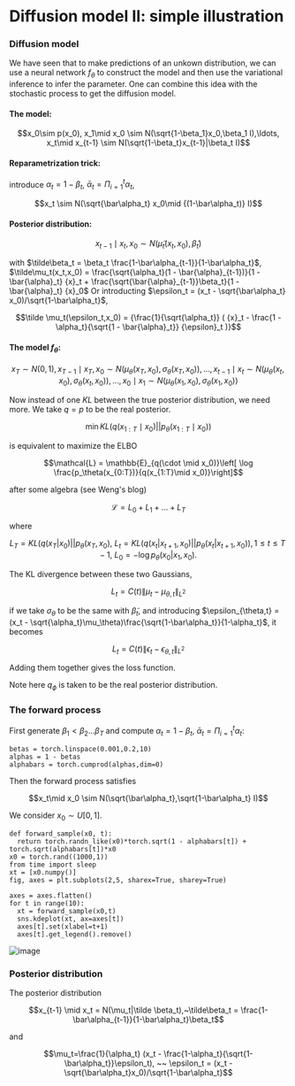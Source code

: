 # Diffusion model II: simple illustration
### Diffusion model

We have seen that to make predictions of an unkown distribution, we can use a neural network $f_\theta$ to construct the model and then use the variational inference to infer the parameter. One can combine this idea with the stochastic process to get the diffusion model.

#### The model:

$$x_0\sim p(x_0), x_1\mid x_0 \sim N(\sqrt{1-\beta_1}x_0,\beta_1 I),\ldots, x_t\mid x_{t-1} \sim N(\sqrt{1-\beta_t}x_{t-1}|\beta_t I)$$

#### Reparametrization trick:
introduce $\alpha_t = 1-\beta_t$, $\bar\alpha_t =\Pi_{i=1}^t \alpha_t$,

$$x_t \sim N(\sqrt{\bar\alpha_t} x_0\mid {(1-\bar\alpha_t)} I)$$

#### Posterior distribution:

$$x_{t-1}\mid x_t,x_0 \sim N(\tilde\mu_t(x_t,x_0),\tilde\beta_t)$$

with $\tilde\beta_t = \beta_t \frac{1-\bar\alpha_{t-1}}{1-\bar\alpha_t}$, $\tilde\mu_t(x_t,x_0) = \frac{\sqrt{\alpha_t}(1 - \bar{\alpha}_{t-1})}{1 - \bar{\alpha}_t} {x}_t + \frac{\sqrt{\bar{\alpha}_{t-1}}\beta_t}{1 - \bar{\alpha}_t} {x}_0$
Or introducting $\epsilon_t = (x_t - \sqrt{\bar\alpha_t} x_0)/\sqrt{1-\bar\alpha_t}$,

$$\tilde \mu_t(\epsilon_t,x_0) =  {\frac{1}{\sqrt{\alpha_t}} ( {x}_t - \frac{1 - \alpha_t}{\sqrt{1 - \bar{\alpha}_t}} {\epsilon}_t )}$$


#### The model $f_\theta$:

$$x_T \sim N(0,1), x_{T-1}\mid x_{T},x_0 \sim N(\mu_\theta(x_T,x_0),\sigma_{\theta}(x_T,x_0)),\ldots, x_{t-1}\mid x_t \sim N(\mu_\theta(x_t,x_0),\sigma_{\theta}(x_t,x_0)),\ldots, x_0\mid x_1 \sim N(\mu_\theta(x_1,x_0),\sigma_{\theta}(x_1,x_0))$$

Now instead of one $KL$ between the true posterior distribution, we need more. We take $q=p$ to be the real posterior.

$$\min KL(q(x_{1:T}\mid x_0)||p_\theta(x_{1:T}\mid x_0))$$

is equivalent to maximize the ELBO

$$\mathcal{L} = \mathbb{E}_{q(\cdot \mid x_0)}\left[ \log \frac{p_\theta(x_{0:T})}{q(x_{1:T}\mid x_0)}\right]$$



after some algebra (see Weng's blog)

$$\mathcal{L} = L_0 + L_1 + \ldots + L_T$$

where

$$L_T = KL(q(x_T|x_0)|| p_\theta(x_T,x_0),~L_t = KL(q(x_{t}|x_{t+1},x_0)||p_\theta(x_{t}|x_{t+1},x_0)), 1\le t\le T-1, ~ L_0=-\log p_\theta(x_0|x_1,x_0).$$


The KL divergence between these two Gaussians,

$$L_t = C(t) \|\mu_t - \mu_{\theta,t}\|_{L^2}$$

if we take $\sigma_\theta$ to be the same with $\tilde\beta_t$, and introducing $\epsilon_{\theta,t} = (x_t - \sqrt{\alpha_t}\mu_\theta)\frac{\sqrt{1-\bar\alpha_t}}{1-\alpha_t}$, it becomes

$$L_t = C(t) \|\epsilon_t - \epsilon_{\theta,t}\|_{L^2}$$

Adding them together gives the loss function.

Note here $q_\phi$ is taken to be the real posterior distribution.

### The forward process 

First generate $\beta_1 < \beta_2 \ldots \beta_T$ and compute $\alpha_t = 1-\beta_t$, $\bar\alpha_t = \Pi_{i=1}^t \alpha_t$:

```
betas = torch.linspace(0.001,0.2,10)
alphas = 1 - betas
alphabars = torch.cumprod(alphas,dim=0)
```
Then the forward process satisfies

$$x_t\mid x_0 \sim N(\sqrt{\bar\alpha_t},\sqrt{1-\bar\alpha_t} I)$$

We consider $x_0\sim U[0,1]$.

```
def forward_sample(x0, t):
  return torch.randn_like(x0)*torch.sqrt(1 - alphabars[t]) + torch.sqrt(alphabars[t])*x0
x0 = torch.rand((1000,1))
from time import sleep
xt = [x0.numpy()]
fig, axes = plt.subplots(2,5, sharex=True, sharey=True)

axes = axes.flatten()
for t in range(10):
  xt = forward_sample(x0,t)
  sns.kdeplot(xt, ax=axes[t])
  axes[t].set(xlabel=t+1)
  axes[t].get_legend().remove()
```

![image](https://github.com/alexhuo2020/alexhuo2020.github.io/assets/136142213/9d58a8b6-d6d1-4bea-9720-b03b28db7067)


### Posterior distribution

The posterior distribution 

$$x_{t-1} \mid x_t = N(\mu_t|\tilde \beta_t),~\tilde\beta_t = \frac{1-\bar\alpha_{t-1}}{1-\bar\alpha_t}\beta_t$$

and 

$$\mu_t=\frac{1}{\alpha_t} (x_t - \frac{1-\alpha_t}{\sqrt{1-\bar\alpha_t}}\epsilon_t), ~~ \epsilon_t = (x_t - \sqrt{\bar\alpha_t}x_0)/\sqrt{1-\bar\alpha_t}$$

